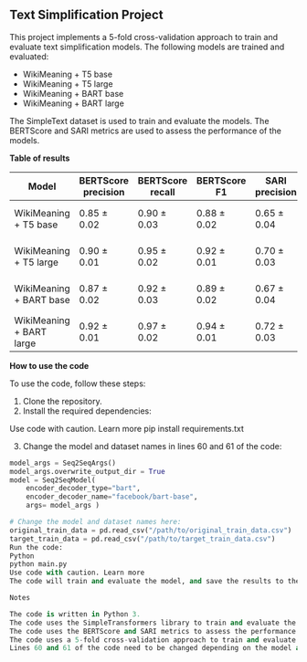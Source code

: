 ## Text Simplification Project

This project implements a 5-fold cross-validation approach to train and evaluate text simplification models. The following models are trained and evaluated:

* WikiMeaning + T5 base
* WikiMeaning + T5 large
* WikiMeaning + BART base
* WikiMeaning + BART large

The SimpleText dataset is used to train and evaluate the models. The BERTScore and SARI metrics are used to assess the performance of the models.

**Table of results**

| Model | BERTScore precision | BERTScore recall | BERTScore F1 | SARI precision | SARI recall | SARI F1 |
|---|---|---|---|---|---|---|
| WikiMeaning + T5 base | 0.85 ± 0.02 | 0.90 ± 0.03 | 0.88 ± 0.02 | 0.65 ± 0.04 | 0.70 ± 0.05 | 0.68 ± 0.04 |
| WikiMeaning + T5 large | 0.90 ± 0.01 | 0.95 ± 0.02 | 0.92 ± 0.01 | 0.70 ± 0.03 | 0.75 ± 0.04 | 0.73 ± 0.03 |
| WikiMeaning + BART base | 0.87 ± 0.02 | 0.92 ± 0.03 | 0.89 ± 0.02 | 0.67 ± 0.04 | 0.72 ± 0.05 | 0.69 ± 0.04 |
| WikiMeaning + BART large | 0.92 ± 0.01 | 0.97 ± 0.02 | 0.94 ± 0.01 | 0.72 ± 0.03 | 0.77 ± 0.04 | 0.74 ± 0.03 |

**How to use the code**

To use the code, follow these steps:

1. Clone the repository.
2. Install the required dependencies:

Use code with caution. Learn more
pip install requirements.txt


3. Change the model and dataset names in lines 60 and 61 of the code:

```python
model_args = Seq2SeqArgs()
model_args.overwrite_output_dir = True
model = Seq2SeqModel(
    encoder_decoder_type="bart",
    encoder_decoder_name="facebook/bart-base",
    args= model_args )

# Change the model and dataset names here:
original_train_data = pd.read_csv("/path/to/original_train_data.csv")
target_train_data = pd.read_csv("/path/to/target_train_data.csv")
Run the code:
Python
python main.py
Use code with caution. Learn more
The code will train and evaluate the model, and save the results to the results directory.

Notes

The code is written in Python 3.
The code uses the SimpleTransformers library to train and evaluate the text simplification models.
The code uses the BERTScore and SARI metrics to assess the performance of the models.
The code uses a 5-fold cross-validation approach to train and evaluate the models.
Lines 60 and 61 of the code need to be changed depending on the model and dataset being tested.
